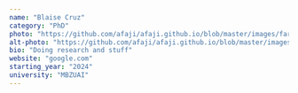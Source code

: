 ```yaml
---
name: "Blaise Cruz"
category: "PhD"
photo: "https://github.com/afaji/afaji.github.io/blob/master/images/farid-vouge.png?raw=true"
alt-photo: "https://github.com/afaji/afaji.github.io/blob/master/images/farid-vouge-2.png?raw=true"
bio: "Doing research and stuff"
website: "google.com"
starting_year: "2024"
university: "MBZUAI"
---
```

